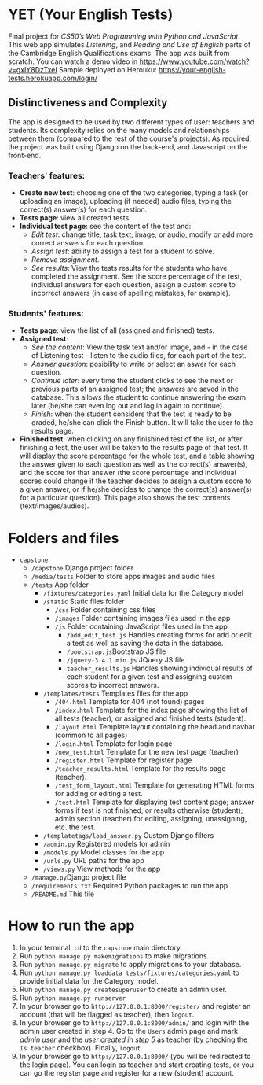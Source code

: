 # YET (Your English Tests)
Final project for _CS50’s Web Programming with Python and JavaScript_.
This web app simulates _Listening_, and _Reading and Use of English_ parts of the Cambridge English Qualifications exams.
The app was built from scratch. You can watch a demo video in https://www.youtube.com/watch?v=gxIY8DzTxeI
Sample deployed on Herouku: https://your-english-tests.herokuapp.com/login/
## Distinctiveness and Complexity
The app is designed to be used by two different types of user: teachers and students. Its complexity relies on the many models and relationships between them (compared to the rest of the course's projects). As required, the project was built using Django on the back-end, and Javascript on the front-end.
### Teachers' features:
- **Create new test**: choosing one of the two categories, typing a task (or uploading an image), uploading (if needed) audio files, typing the correct(s) answer(s) for each question.
- **Tests page**: view all created tests.
- **Individual test page**: see the content of the test and:
  - _Edit test_: change title, task text, image, or audio, modify or add more correct answers for each question.
  - _Assign test_: ability to assign a test for a student to solve.
  - _Remove assignment_.
  - _See results_: View the tests results for the students who have completed the assignment. See the score percentage of the test, individual answers for each question, assign a custom score to incorrect answers (in case of spelling mistakes, for example).
### Students' features:
- **Tests page**: view the list of all (assigned and finished) tests.
- **Assigned test**:
  - _See the content_: View the task text and/or image, and - in the case of Listening test - listen to the audio files, for each part of the test.
  - _Answer question_: posibility to write or select an aswer for each question.
  - _Continue later_: every time the student clicks to see the next or previous parts of an assigned test; the answers are saved in the database. This allows the student to continue answering the exam later (he/she can even log out and log in again to continue).
  - _Finish_: when the student considers that the test is ready to be graded, he/she can click the Finish button. It will take the user to the results page.
- **Finished test**: when clicking on any finishined test of the list, or after finishing a test, the user will be taken to the results page of that test. It will display the score percentage for the whole test, and a table showing the answer given to each question as well as the correct(s) answer(s), and the score for that answer (the score percentage and individual scores could change if the teacher decides to assign a custom score to a given answer, or if he/she decides to change the correct(s) answer(s) for a particular question). This page also shows the test contents (text/images/audios).
# Folders and files
- `capstone`
  - `/capstone` Django project folder
  - `/media/tests` Folder to store apps images and audio files
  - `/tests` App folder
    - `/fixtures/categories.yaml` Initial data for the Category model
    - `/static` Static files folder
      - `/css` Folder containing css files
      - `/images` Folder containing images files used in the app
      - `/js` Folder containing JavaScript files used in the app
        - `/add_edit_test.js` Handles creating forms for add or edit a test as well as saving the data in the database.
        - `/bootstrap.js`Bootstrap JS file
        - `/jquery-3.4.1.min.js` JQuery JS file
        - `teacher_results.js` Handles showing individual results of each student for a given test and assigning custom scores to incorrect answers.
    - `/templates/tests` Templates files for the app
      - `/404.html` Template for 404 (not found) pages
      - `/index.html` Template for the index page showing the list of all tests (teacher), or assigned and finished tests (student).
      - `/layout.html` Template layout containing the head and navbar (common to all pages)
      - `/login.html` Template for login page
      - `/new_test.html` Template for the new test page (teacher)
      - `/register.html` Template for register page
      - `/teacher_results.html` Template for the results page (teacher).
      - `/test_form_layout.html` Template for generating HTML forms for adding or editing a test.
      - `/test.html` Template for displaying test content page; answer forms if test is not finished, or results otherwise (student); admin section (teacher) for editing, assigning, unassigning, etc. the test.
    - `/templatetags/load_answer.py` Custom Django filters
    - `/admin.py` Registered models for admin
    - `/models.py` Model classes for the app
    - `/urls.py` URL paths for the app
    - `/views.py` View methods for the app
  - `/manage.py`Django project file
  - `/requirements.txt` Required Python packages to run the app
  - `/README.md` This file 
# How to run the app
1. In your terminal, `cd` to the `capstone` main directory.
2. Run `python manage.py makemigrations` to make migrations.
3. Run `python manage.py migrate` to apply migrations to your database.
4. Run `python manage.py loaddata tests/fixtures/categories.yaml` to provide initial data for the Category model.
5. Run `python manage.py createsuperuser` to create an admin user.
6. Run `python manage.py runserver`
7. In your browser go to `http://127.0.0.1:8000/register/` and register an account (that will be flagged as teacher), then `logout`.
8. In your browser go to `http://127.0.0.1:8000/admin/` and login with the admin user created in step 4. Go to the `Users` admin page and mark _admin user_ and the _user created in step 5_ as teacher (by checking the `Is teacher` checkbox). Finally, `logout`.
9. In your browser go to `http://127.0.0.1:8000/` (you will be redirected to the login page). You can login as teacher and start creating tests, or you can go the register page and register for a new (student) account.

